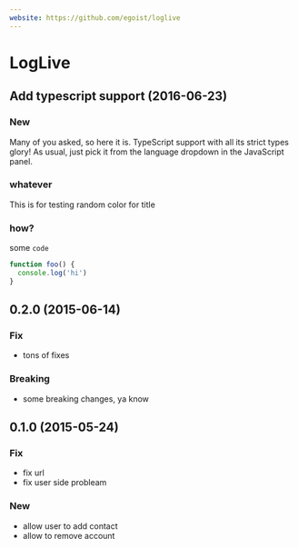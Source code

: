 ```yaml
---
website: https://github.com/egoist/loglive
---
```


# LogLive

## Add typescript support (2016-06-23)

### New

Many of you asked, so here it is. TypeScript support with all its strict types glory! As usual, just pick it from the language dropdown in the JavaScript panel.

### whatever

This is for testing random color for title


### how?

some `code`

```js
function foo() {
  console.log('hi')
}
```

## 0.2.0 (2015-06-14)

### Fix

- tons of fixes

### Breaking

- some breaking changes, ya know

## 0.1.0 (2015-05-24)

### Fix

- fix url
- fix user side probleam

### New 

- allow user to add contact
- allow to remove account

